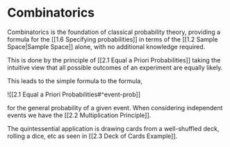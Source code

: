 # Combinatorics

Combinatorics is the foundation of classical probability theory, providing a formula for the [[1.6 Specifying probabilities]] in terms of the [[1.2 Sample Space|Sample Space]] alone, with no additional knowledge required.

This is done by the principle of [[2.1 Equal a Priori Probabilities]] taking the intuitive view that all possible outcomes of an experiment are equally likely.

This leads to the simple formula to the formula,

![[2.1 Equal a Priori Probabilities#^event-prob]]

for the general probability of a given event. When considering independent events we have the [[2.2 Multiplication Principle]].

The quintessential application is drawing cards from a well-shuffled deck, rolling a dice, etc as seen in [[2.3 Deck of Cards Example]].

